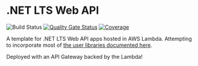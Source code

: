# .NET LTS Web API

![Build Status](https://github.com/burrt/AwsLambdaDotnetWebApi/actions/workflows/cicd.yml/badge.svg?branch=main)
[![Quality Gate Status](https://sonarcloud.io/api/project_badges/measure?project=burrt_AwsLambdaDotnetWebApi&metric=alert_status)](https://sonarcloud.io/summary/new_code?id=burrt_AwsLambdaDotnetWebApi)
[![Coverage](https://sonarcloud.io/api/project_badges/measure?project=burrt_AwsLambdaDotnetWebApi&metric=coverage)](https://sonarcloud.io/summary/new_code?id=burrt_AwsLambdaDotnetWebApi)

A template for .NET LTS Web API apps hosted in AWS Lambda. Attempting to incorporate most of [the user libraries documented here](https://burrt.github.io/compsci-docs/v1/cs-tools/).

Deployed with an API Gateway backed by the Lambda!
